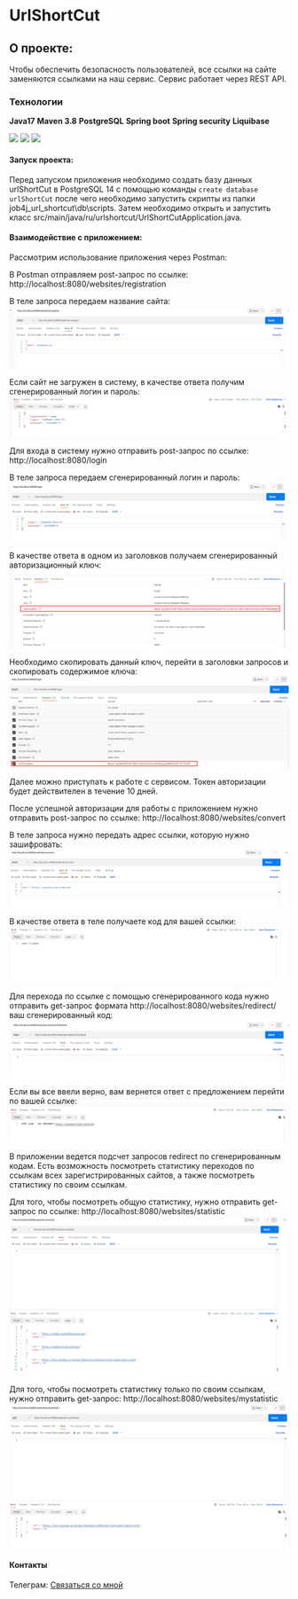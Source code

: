 # UrlShortCut
## О проекте:
Чтобы обеспечить безопасность пользователей, все ссылки на сайте заменяются ссылками на наш сервис.
Сервис работает через REST API.

### Технологии

__Java17__
__Maven 3.8__
__PostgreSQL__
__Spring boot__
__Spring security__
__Liquibase__

![](https://img.shields.io/badge/Spring%20Boot-green) 
![](https://img.shields.io/badge/Liquibase-red)
![](https://img.shields.io/badge/PostgreSQL-blue)


#### Запуск проекта:
Перед запуском приложения необходимо создать базу данных urlShortCut в PostgreSQL 14
с помощью команды ```create database urlShortCut```
после чего необходимо запустить скрипты из папки job4j_url_shortcut\db\scripts.
Затем необходимо открыть и запустить класс src/main/java/ru/urlshortcut/UrlShortCutApplication.java.

#### Взаимодействие с приложением:
Рассмотрим использование приложения через Postman:

В Postman отправляем post-запрос по ссылке: http://localhost:8080/websites/registration

В теле запроса передаем название сайта:
![](images/img.png)

Если сайт не загружен в систему, в качестве ответа получим сгенерированный логин и пароль:
![](images/img_1.png)

Для входа в систему нужно отправить post-запрос по ссылке: http://localhost:8080/login

В теле запроса передаем сгенерированный логин и пароль:
![](images/img_2.png)

В качестве ответа в одном из заголовков получаем сгенерированный авторизационный ключ:
![](images/img_3.png)

Необходимо скопировать данный ключ, перейти в заголовки запросов и скопировать содержимое ключа:
![](images/img_4.png)

Далее можно приступать к работе с сервисом.
Токен авторизации будет действителен в течение 10 дней.

После успешной авторизации для работы с приложением нужно отправить post-запрос по ссылке:
http://localhost:8080/websites/convert

В теле запроса нужно передать адрес ссылки, которую нужно зашифровать:
![](images/img_5.png)

В качестве ответа в теле получаете код для вашей ссылки:
![](images/img_6.png)

Для перехода по ссылке с помощью сгенерированного кода нужно отправить get-запрос формата 
http://localhost:8080/websites/redirect/ ваш сгенерированный код:
![](images/img_7.png)

Если вы все ввели верно, вам вернется ответ с предложением перейти по вашей ссылке:
![](images/img_8.png)

В приложении ведется подсчет запросов redirect по сгенерированным кодам.
Есть возможность посмотреть статистику переходов по ссылкам всех зарегистрированных сайтов, 
а также посмотреть статистику по своим ссылкам.

Для того, чтобы посмотреть общую статистику, нужно отправить get-запрос по ссылке:
http://localhost:8080/websites/statistic
![](images/img_9.png)

Для того, чтобы посмотреть статистику только по своим ссылкам, нужно отправить get-запрос:
http://localhost:8080/websites/mystatistic
![](images/img_10.png)

#### Контакты
Телеграм:
[Связаться со мной](https://t.me/relaxedlife05)
